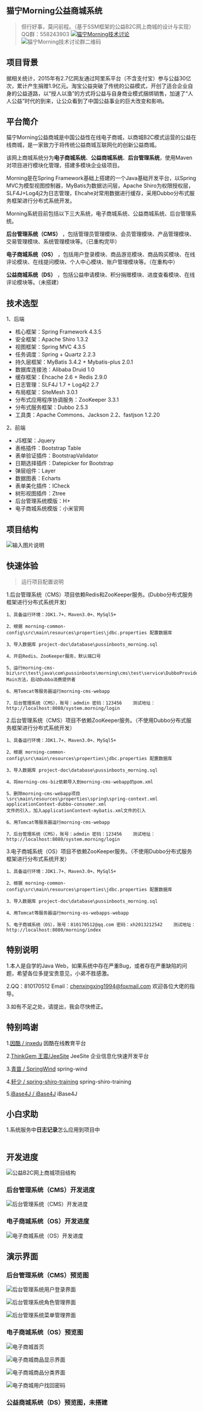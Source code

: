 ## 猫宁Morning公益商城系统

> 但行好事，莫问前程。（基于SSM框架的公益B2C网上商城的设计与实现）<br>
QQ群：558243903 <a target="_blank" href="https://jq.qq.com/?_wv=1027&k=454hcs1"><img border="0" src="http://pub.idqqimg.com/wpa/images/group.png" alt="猫宁Morning技术讨论" title="猫宁Morning技术讨论"></a>
![猫宁Morning技术讨论群二维码](http://git.oschina.net/uploads/images/2017/0217/213032_75339153_755773.png "猫宁Morning技术讨论群二维码")


## 项目背景
据相关统计，2015年有2.7亿网友通过阿里系平台（不含支付宝）参与公益30亿次，累计产生捐赠1.9亿元。淘宝公益突破了传统的公益模式，开创了适合企业自身的公益道路，以“授人以渔”的方式将公益与自身商业模式捆绑销售，加速了“人人公益”时代的到来，让公众看到了中国公益事业的巨大改变和影响。


## 平台简介
猫宁Morning公益商城是中国公益性在线电子商城，以商城B2C模式运营的公益在线商城，是一家致力于将传统公益商城互联网化的创新公益商城。

该网上商城系统分为**电子商城系统**、**公益商城系统**、**后台管理系统**，使用Maven对项目进行模块化管理，搭建多模块企业级项目。	

Morning是在Spring Framework基础上搭建的一个Java基础开发平台，以Spring MVC为模型视图控制器，MyBatis为数据访问层，Apache Shiro为权限授权层，SLF4J+Log4j2为日志管理，Ehcahe对常用数据进行缓存，采用Dubbo分布式服务框架进行分布式系统开发。

Morning系統目前包括以下三大系统，电子商城系统、公益商城系统、后台管理系统。

 **后台管理系统（CMS）** ，包括管理员管理模块、会员管理模块、产品管理模块、交易管理模块、系统管理模块等。（已重构完毕）

 **电子商城系统（OS）** ，包括用户登录模块、商品游览模块、商品购买模块、在线评论模块、在线提问模块、个人中心模块、账户管理模块等。（在重构中）
 
 **公益商城系统（DS）** ，包括公益申请模块、积分捐赠模块、进度查看模块、在线评论模块等。（未搭建）

 
## 技术选型

1、后端

* 核心框架：Spring Framework 4.3.5
* 安全框架：Apache Shiro 1.3.2
* 视图框架：Spring MVC 4.3.5
* 任务调度：Spring + Quartz 2.2.3
* 持久层框架：MyBatis 3.4.2 + Mybatis-plus 2.0.1
* 数据库连接池：Alibaba Druid 1.0
* 缓存框架：Ehcache 2.6 + Redis 2.9.0
* 日志管理：SLF4J 1.7 + Log4j2 2.7
* 布局框架：SiteMesh 3.0.1 
* 分布式应用程序协调服务：ZooKeeper 3.3.1 
* 分布式服务框架：Dubbo 2.5.3 
* 工具类：Apache Commons、Jackson 2.2、fastjson 1.2.20

2、前端

* JS框架：Jquery
* 表格插件：Bootstrap Table
* 表单验证插件：BootstrapValidator
* 日期选择插件：Datepicker for Bootstrap
* 弹层组件：Layer
* 数据图表：Echarts
* 表单美化插件：ICheck
* 树形视图插件：Ztree
* 后台管理系统模版：H+
* 电子商城系统模版：小米官网

## 项目结构
![输入图片说明](http://git.oschina.net/uploads/images/2017/0218/001739_ad0ca473_755773.png "项目结构")
<br>


## 快速体验

> 运行项目配置说明

1.后台管理系统（CMS）项目依赖Redis和ZooKeeper服务。(Dubbo分布式服务框架进行分布式系统开发)

```
1、具备运行环境：JDK1.7+、Maven3.0+、MySql5+

2、根据 morning-common-config\src\main\resources\properties\jdbc.properties 配置数据库

3、导入数据库 project-doc\database\pussinboots_morning.sql

4、开启Redis、ZooKeeper服务，默认端口号

5、运行morning-cms-biz\src\test\java\com\pussinboots\morning\cms\test\service\DubboProvider Main方法，启动Dubbo消费提供者

6、用Tomcat等服务器运行morning-cms-webapp

7、后台管理系统（CMS），账号：admdin 密码：123456    测试地址：http://localhost:8080/system.morning/login

```

2.后台管理系统（CMS）项目不依赖ZooKeeper服务。（不使用Dubbo分布式服务框架进行分布式系统开发）

```
1、具备运行环境：JDK1.7+、Maven3.0+、MySql5+

2、根据 morning-common-config\src\main\resources\properties\jdbc.properties 配置数据库

3、导入数据库 project-doc\database\pussinboots_morning.sql

4、将morning-cms-biz依赖导入到morning-cms-webapp的pom.xml

5、删除morning-cms-webapp项目\src\main\resources\properties\spring\spring-context.xml applicationContext-dubbo-consumer.xml
文件的引入，加入applicationContext-mybatis.xml文件的引入

6、用Tomcat等服务器运行morning-cms-webapp

7、后台管理系统（CMS），账号：admdin 密码：123456    测试地址：http://localhost:8080/system.morning/login

```

3.电子商城系统（OS）项目不依赖ZooKeeper服务。（不使用Dubbo分布式服务框架进行分布式系统开发）

```
1、具备运行环境：JDK1.7+、Maven3.0+、MySql5+

2、根据 morning-common-config\src\main\resources\properties\jdbc.properties 配置数据库

3、导入数据库 project-doc\database\pussinboots_morning.sql

4、用Tomcat等服务器运行morning-os-webapps-webapp

5、电子商城系统（OS），账号：810170512@qq.com 密码：xh2013212542    测试地址：http://localhost:8080/morning/index

```

## 特别说明

1.本人是自学的Java Web，如果系统中存在严重Bug，或者存在严重缺陷的问题，希望各位多提宝贵意见，小弟不胜感激。

2.QQ：810170512  Email：<chenxingxing1994@foxmail.com>  欢迎各位大佬的指导。

3.如有不足之处，请提出，我会尽快修正。


## 特别鸣谢

1.[因酷 / inxedu](https://git.oschina.net/inxeduopen/inxedu)   因酷在线教育平台

2.[ThinkGem 王震/JeeSite](https://git.oschina.net/thinkgem/jeesite)   JeeSite 企业信息化快速开发平台

3.[青苗 / SpringWind](https://git.oschina.net/juapk/SpringWind)   spring-wind

4.[轩少 / spring-shiro-training](https://git.oschina.net/wangzhixuan/spring-shiro-training)   spring-shiro-training

5.[iBase4J / iBase4J](https://git.oschina.net/iBase4J/iBase4J)   iBase4J

## 小白求助

1.系统服务中**日志记录**怎么应用到项目中
<br>
<br>

## 开发进度
![公益B2C网上商城项目结构](http://git.oschina.net/uploads/images/2017/0217/233047_df7e1a51_755773.png "公益B2C网上商城项目结构")

### 后台管理系统（CMS）开发进度
![后台管理系统（CMS）开发进度](http://git.oschina.net/uploads/images/2017/0314/220002_dd03f603_755773.jpeg "后台管理系统（CMS）开发进度")
### 电子商城系统（OS）开发进度
![电子商城系统（OS）开发进度](http://git.oschina.net/uploads/images/2017/0314/220307_410ddbad_755773.jpeg "电子商城系统（OS）开发进度")

## 演示界面

### 后台管理系统（CMS）预览图
![后台管理系统用户登录界面](http://git.oschina.net/uploads/images/2016/1107/002717_a03a5a3c_755773.png "后台管理系统用户登录界面")

![后台管理系统角色管理界面](http://git.oschina.net/uploads/images/2017/0218/000700_6c60b895_755773.png "后台管理系统角色管理界面")

![后台管理系统菜单管理界面](http://git.oschina.net/uploads/images/2017/0218/000846_6634a71f_755773.png "后台管理系统菜单管理界面")
<br>

### 电子商城系统（OS）预览图
![电子商城首页](http://git.oschina.net/uploads/images/2017/0314/222358_602ebf8e_755773.png "电子商城首页")

![电子商城商品显示界面](http://git.oschina.net/uploads/images/2017/0314/222122_835e328a_755773.png "电子商城商品显示界面")

![电子商城商品分类界面](http://git.oschina.net/uploads/images/2017/0314/222307_4b32d6bf_755773.png "电子商城商品分类界面")

![电子商城用户找回密码](http://git.oschina.net/uploads/images/2017/0314/222516_e8710975_755773.png "电子商城用户找回密码")
<br>

### 公益商城系统（DS）预览图，未搭建

